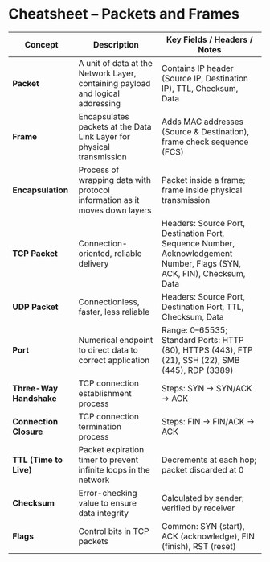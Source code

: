 # Cheatsheet – Packets and Frames

| Concept                 | Description                                                                 | Key Fields / Headers / Notes                                         |
|-------------------------|-----------------------------------------------------------------------------|----------------------------------------------------------------------|
| **Packet**              | A unit of data at the Network Layer, containing payload and logical addressing | Contains IP header (Source IP, Destination IP), TTL, Checksum, Data  |
| **Frame**               | Encapsulates packets at the Data Link Layer for physical transmission       | Adds MAC addresses (Source & Destination), frame check sequence (FCS) |
| **Encapsulation**       | Process of wrapping data with protocol information as it moves down layers  | Packet inside a frame; frame inside physical transmission           |
| **TCP Packet**          | Connection-oriented, reliable delivery                                       | Headers: Source Port, Destination Port, Sequence Number, Acknowledgement Number, Flags (SYN, ACK, FIN), Checksum, Data |
| **UDP Packet**          | Connectionless, faster, less reliable                                        | Headers: Source Port, Destination Port, TTL, Checksum, Data          |
| **Port**                | Numerical endpoint to direct data to correct application                    | Range: 0–65535; Standard Ports: HTTP (80), HTTPS (443), FTP (21), SSH (22), SMB (445), RDP (3389) |
| **Three-Way Handshake** | TCP connection establishment process                                         | Steps: SYN → SYN/ACK → ACK                                           |
| **Connection Closure**  | TCP connection termination process                                           | Steps: FIN → FIN/ACK → ACK                                           |
| **TTL (Time to Live)**  | Packet expiration timer to prevent infinite loops in the network            | Decrements at each hop; packet discarded at 0                        |
| **Checksum**            | Error-checking value to ensure data integrity                               | Calculated by sender; verified by receiver                           |
| **Flags**               | Control bits in TCP packets                                                 | Common: SYN (start), ACK (acknowledge), FIN (finish), RST (reset)   |

